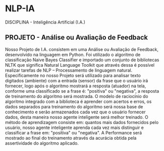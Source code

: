 # NLP-IA
DISCIPLINA - Inteligência Artificial (I.A.)

## PROJETO -  Análise ou Avaliação de Feedback

Nosso Projeto de I.A. consistem em uma Análise ou Avaliação de Feedback, 
desenvolvido na linguagem em Python. Foi utilizado o algoritmo de classificação
Naive Bayes Classifier e importado um conjunto de bibliotecas NLTK que significa
Natural Language Toolkit que através dessa é possível realizar tarefas de 
NLP – Processamento de linguagem natural. Especificamente no nosso Projeto será 
utilizado para analisar texto digitados (ambiente) com a entrada (sensor) da frase 
que o usuário irá fornecer, logo após o algoritmo mostrará a resposta (atuador) 
na tela, conforme uma classificado se a frase é: "positiva" ou "negativa", a resposta 
de treinamento do algoritmo será mostrada. O modelo de raciocínio do algoritmo 
integrado com a biblioteca é aprender com acertos e erros, os dados separados para
treinamento do algoritmo será nossa base de conhecimento e serão armazenados cada
vez que o usuário fornecer dados, desta maneira nosso agente inteligente será melhor
treinado. O método de aprendizagem consiste em: quantos mais dados fornecidos pelo 
usuário, nosso agente inteligente aprenda cada vez mais distinguir e classificar a 
frase em: "positiva" ou "negativa". A Performance será mostrado ao final do 
treinamento através da acurácia obtida pela assertividade do algoritmo aplicado.
